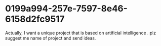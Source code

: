 # 0199a994-257e-7597-8e46-6158d2fc9517
Actually, I want a unique project that is based on artificial intelligence . plz suggest me name of project and send ideas.
